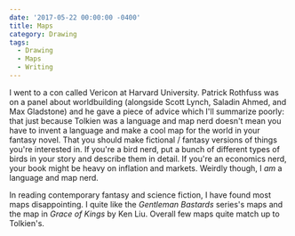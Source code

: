 ```yaml
---
date: '2017-05-22 00:00:00 -0400'
title: Maps
category: Drawing
tags:
  - Drawing
  - Maps
  - Writing
---
```


I went to a con called Vericon at Harvard University. Patrick Rothfuss was on a panel  about worldbuilding (alongside Scott Lynch, Saladin Ahmed, and Max Gladstone) and he gave  a piece of advice which I'll summarize poorly: that just because Tolkien was a language and map nerd doesn't mean you have to invent a language and make a cool map for the world in your fantasy novel. That you should make fictional / fantasy versions of things you're interested in. If you're a bird nerd, put a bunch of different types of birds in your story and describe them in detail. If you're an economics nerd, your book might be heavy on inflation and markets. Weirdly though, I *am* a language and map nerd.

In reading contemporary fantasy and science fiction, I have found most maps disappointing. I quite like the *Gentleman Bastards* series's maps and the map in *Grace of Kings* by Ken Liu. Overall few maps quite match up to Tolkien's. 